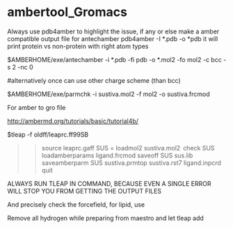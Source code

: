 # ambertool_Gromacs
Always use pdb4amber to highlight the issue, if any or else make a amber compatible output file for antechamber 
pdb4amber -I *.pdb -o *pdb 
it will print protein vs non-protein with right atom types 

$AMBERHOME/exe/antechamber -i *.pdb -fi pdb -o *.mol2 -fo mol2 -c bcc -s 2 -nc 0 

 #alternatively once can use other charge scheme (than bcc)

$AMBERHOME/exe/parmchk -i sustiva.mol2 -f mol2 -o sustiva.frcmod 

 

For amber to gro file 

http://ambermd.org/tutorials/basic/tutorial4b/ 

$tleap -f oldff/leaprc.ff99SB 

>> source leaprc.gaff 
>> SUS = loadmol2 sustiva.mol2  
>> check SUS 
>> loadamberparams ligand.frcmod 
>> saveoff SUS sus.lib  
>> saveamberparm SUS sustiva.prmtop sustiva.rst7 ligand.inpcrd 
>> quit 

ALWAYS RUN TLEAP IN COMMAND, BECAUSE EVEN A SINGLE ERROR WILL STOP YOU FROM GETTING THE OUTPUT FILES 

And precisely check the forcefield, for lipid, use  

Remove all hydrogen while preparing from maestro and let tleap add 
